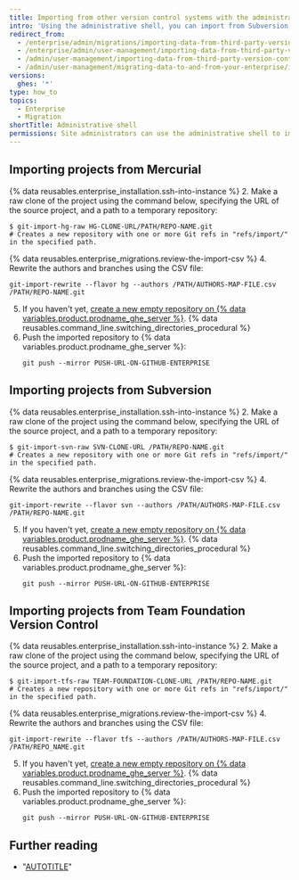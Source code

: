 ```yaml
---
title: Importing from other version control systems with the administrative shell
intro: 'Using the administrative shell, you can import from Subversion, Mercurial and Team Foundation Version Control to Git repositories on {% data variables.product.prodname_ghe_server %}.'
redirect_from:
  - /enterprise/admin/migrations/importing-data-from-third-party-version-control-systems
  - /enterprise/admin/user-management/importing-data-from-third-party-version-control-systems
  - /admin/user-management/importing-data-from-third-party-version-control-systems
  - /admin/user-management/migrating-data-to-and-from-your-enterprise/importing-data-from-third-party-version-control-systems
versions:
  ghes: '*'
type: how_to
topics:
  - Enterprise
  - Migration
shortTitle: Administrative shell
permissions: Site administrators can use the administrative shell to import data from other version control systems.
---
```


## Importing projects from Mercurial

{% data reusables.enterprise_installation.ssh-into-instance %}
2. Make a raw clone of the project using the command below, specifying the URL of the source project, and a path to a temporary repository:
   ```shell
   $ git-import-hg-raw HG-CLONE-URL/PATH/REPO-NAME.git
   # Creates a new repository with one or more Git refs in "refs/import/" in the specified path.
   ```
{% data reusables.enterprise_migrations.review-the-import-csv %}
4. Rewrite the authors and branches using the CSV file:
   ```shell
   git-import-rewrite --flavor hg --authors /PATH/AUTHORS-MAP-FILE.csv /PATH/REPO-NAME.git
   ```
5. If you haven't yet, [create a new empty repository on {% data variables.product.prodname_ghe_server %}](/repositories/creating-and-managing-repositories/creating-a-new-repository).
{% data reusables.command_line.switching_directories_procedural %}
7. Push the imported repository to {% data variables.product.prodname_ghe_server %}:
   ```shell
   git push --mirror PUSH-URL-ON-GITHUB-ENTERPRISE
   ```

## Importing projects from Subversion

{% data reusables.enterprise_installation.ssh-into-instance %}
2. Make a raw clone of the project using the command below, specifying the URL of the source project, and a path to a temporary repository:
   ```shell
   $ git-import-svn-raw SVN-CLONE-URL /PATH/REPO-NAME.git
   # Creates a new repository with one or more Git refs in "refs/import/" in the specified path.
   ```
{% data reusables.enterprise_migrations.review-the-import-csv %}
4. Rewrite the authors and branches using the CSV file:
   ```shell
   git-import-rewrite --flavor svn --authors /PATH/AUTHORS-MAP-FILE.csv /PATH/REPO-NAME.git
   ```
5. If you haven't yet, [create a new empty repository on {% data variables.product.prodname_ghe_server %}](/repositories/creating-and-managing-repositories/creating-a-new-repository).
{% data reusables.command_line.switching_directories_procedural %}
7. Push the imported repository to {% data variables.product.prodname_ghe_server %}:
   ```shell
   git push --mirror PUSH-URL-ON-GITHUB-ENTERPRISE
   ```

## Importing projects from Team Foundation Version Control

{% data reusables.enterprise_installation.ssh-into-instance %}
2. Make a raw clone of the project using the command below, specifying the URL of the source project, and a path to a temporary repository:
   ```shell
   $ git-import-tfs-raw TEAM-FOUNDATION-CLONE-URL /PATH/REPO-NAME.git
   # Creates a new repository with one or more Git refs in "refs/import/" in the specified path.
   ```
{% data reusables.enterprise_migrations.review-the-import-csv %}
4. Rewrite the authors and branches using the CSV file:
   ```shell
   git-import-rewrite --flavor tfs --authors /PATH/AUTHORS-MAP-FILE.csv /PATH/REPO_NAME.git
   ```
5. If you haven't yet, [create a new empty repository on {% data variables.product.prodname_ghe_server %}](/repositories/creating-and-managing-repositories/creating-a-new-repository).
{% data reusables.command_line.switching_directories_procedural %}
7. Push the imported repository to {% data variables.product.prodname_ghe_server %}:
   ```shell
   git push --mirror PUSH-URL-ON-GITHUB-ENTERPRISE
   ```

## Further reading

- "[AUTOTITLE](/admin/configuration/configuring-your-enterprise/command-line-utilities#import-and-export)"
